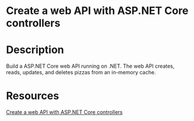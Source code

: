 # Create a web API with ASP.NET Core controllers 

# Description
Build a ASP.NET Core web API running on .NET. The web API creates, reads, updates, and deletes pizzas from an in-memory cache.

# Resources
[Create a web API with ASP.NET Core controllers](https://learn.microsoft.com/en-us/training/modules/build-web-api-aspnet-core/8-exercise-implement-crud)